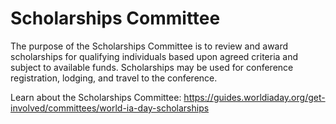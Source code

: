# Scholarships Committee
The purpose of the Scholarships Committee is to review and award scholarships for qualifying individuals based upon agreed criteria and subject to available funds. Scholarships may be used for conference registration, lodging, and travel to the conference.   

Learn about the Scholarships Committee: https://guides.worldiaday.org/get-involved/committees/world-ia-day-scholarships
